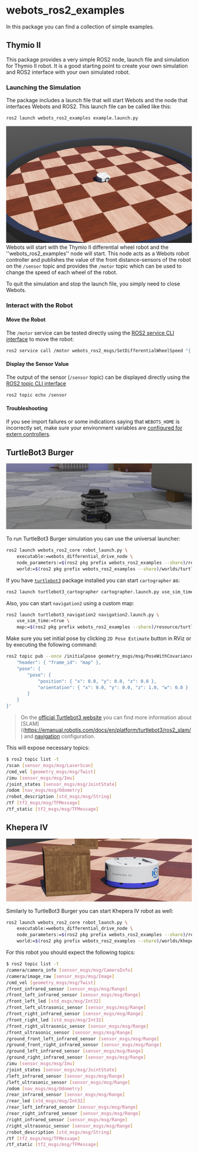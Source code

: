# webots_ros2_examples

In this package you can find a collection of simple examples.

## Thymio II

This package provides a very simple ROS2 node, launch file and simulation for Thymio II robot. It is a good starting point to create your own simulation and ROS2 interface with your own simulated robot.

### Launching the Simulation
The package includes a launch file that will start Webots and the node that interfaces Webots and ROS2. This launch file can be called like this:

```bash
ros2 launch webots_ros2_examples example.launch.py
```
![Thymio II in Webots](assets/ros_example.png)
Webots will start with the Thymio II differential wheel robot and the ''webots_ros2_examples'' node will start.
This node acts as a Webots robot controller and publishes the value of the front distance-sensors of the robot on the `/sensor` topic and provides the `/motor` topic which can be used to change the speed of each wheel of the robot.

To quit the simulation and stop the launch file, you simply need to close Webots.

### Interact with the Robot

#### Move the Robot
The `/motor` service can be tested directly using the [ROS2 service CLI interface](https://index.ros.org/doc/ros2/Tutorials/Introspection-with-command-line-tools) to move the robot:

```bash
ros2 service call /motor webots_ros2_msgs/SetDifferentialWheelSpeed "{ left_speed: 1.0, right_speed: 0.5 }"
```

#### Display the Sensor Value
The output of the sensor (`/sensor` topic) can be displayed directly using the [ROS2 topic CLI interface](https://index.ros.org/doc/ros2/Tutorials/Introspection-with-command-line-tools)

```bash
ros2 topic echo /sensor
```

#### Troubleshooting

If you see import failures or some indications saying that `WEBOTS_HOME` is incorrectly set, make sure your environment variables are [configured for extern controllers](https://www.cyberbotics.com/doc/guide/running-extern-robot-controllers?version=master#environment-variables).


## TurtleBot3 Burger

![TurtleBot3 Burger in Webots](./assets/turtlebot3_burger.png)

To run TurtleBot3 Burger simulation you can use the universal launcher:
```bash
ros2 launch webots_ros2_core robot_launch.py \
    executable:=webots_differential_drive_node \
    node_parameters:=$(ros2 pkg prefix webots_ros2_examples --share)/resource/turtlebot3_burger.yaml \
    world:=$(ros2 pkg prefix webots_ros2_examples --share)/worlds/turtlebot3_burger_example.wbt
```

If you have [`turtlebot3`](https://github.com/ROBOTIS-GIT/turtlebot3) package installed you can start `cartographer` as:
```bash
ros2 launch turtlebot3_cartographer cartographer.launch.py use_sim_time:=true
```

Also, you can start `navigation2` using a custom map:
```bash
ros2 launch turtlebot3_navigation2 navigation2.launch.py \
    use_sim_time:=true \
    map:=$(ros2 pkg prefix webots_ros2_examples --share)/resource/turtlebot3_burger_example_map.yaml
```

Make sure you set initial pose by clicking `2D Pose Estimate` button in RViz or by executing the following command:
```bash
ros2 topic pub --once /initialpose geometry_msgs/msg/PoseWithCovarianceStamped '{
    "header": { "frame_id": "map" },
    "pose": {
        "pose": {
            "position": { "x": 0.0, "y": 0.0, "z": 0.0 },
            "orientation": { "x": 0.0, "y": 0.0, "z": 1.0, "w": 0.0 }
        }
    }
}'
```

> On the [official Turtlebot3 website](https://emanual.robotis.com/docs/en/platform/turtlebot3/overview/#turtlebot3) you can find more information about [SLAM]((https://emanual.robotis.com/docs/en/platform/turtlebot3/ros2_slam/) and [navigation](https://emanual.robotis.com/docs/en/platform/turtlebot3/ros2_navigation2/) configuration.

This will expose necessary topics:
```bash
$ ros2 topic list -t
/scan [sensor_msgs/msg/LaserScan]
/cmd_vel [geometry_msgs/msg/Twist]
/imu [sensor_msgs/msg/Imu]
/joint_states [sensor_msgs/msg/JointState]
/odom [nav_msgs/msg/Odometry]
/robot_description [std_msgs/msg/String]
/tf [tf2_msgs/msg/TFMessage]
/tf_static [tf2_msgs/msg/TFMessage]
```

## Khepera IV

![Khepera IV in Webots](./assets/khepera4.png)

Similarly to TurtleBot3 Burger you can start Khepera IV robot as well:
```bash
ros2 launch webots_ros2_core robot_launch.py \
    executable:=webots_differential_drive_node \
    node_parameters:=$(ros2 pkg prefix webots_ros2_examples --share)/resource/khepera4.yaml \
    world:=$(ros2 pkg prefix webots_ros2_examples --share)/worlds/khepera4_example.wbt
```

For this robot you should expect the following topics:
```bash
$ ros2 topic list -t
/camera/camera_info [sensor_msgs/msg/CameraInfo]
/camera/image_raw [sensor_msgs/msg/Image]
/cmd_vel [geometry_msgs/msg/Twist]
/front_infrared_sensor [sensor_msgs/msg/Range]
/front_left_infrared_sensor [sensor_msgs/msg/Range]
/front_left_led [std_msgs/msg/Int32]
/front_left_ultrasonic_sensor [sensor_msgs/msg/Range]
/front_right_infrared_sensor [sensor_msgs/msg/Range]
/front_right_led [std_msgs/msg/Int32]
/front_right_ultrasonic_sensor [sensor_msgs/msg/Range]
/front_ultrasonic_sensor [sensor_msgs/msg/Range]
/ground_front_left_infrared_sensor [sensor_msgs/msg/Range]
/ground_front_right_infrared_sensor [sensor_msgs/msg/Range]
/ground_left_infrared_sensor [sensor_msgs/msg/Range]
/ground_right_infrared_sensor [sensor_msgs/msg/Range]
/imu [sensor_msgs/msg/Imu]
/joint_states [sensor_msgs/msg/JointState]
/left_infrared_sensor [sensor_msgs/msg/Range]
/left_ultrasonic_sensor [sensor_msgs/msg/Range]
/odom [nav_msgs/msg/Odometry]
/rear_infrared_sensor [sensor_msgs/msg/Range]
/rear_led [std_msgs/msg/Int32]
/rear_left_infrared_sensor [sensor_msgs/msg/Range]
/rear_right_infrared_sensor [sensor_msgs/msg/Range]
/right_infrared_sensor [sensor_msgs/msg/Range]
/right_ultrasonic_sensor [sensor_msgs/msg/Range]
/robot_description [std_msgs/msg/String]
/tf [tf2_msgs/msg/TFMessage]
/tf_static [tf2_msgs/msg/TFMessage]
```
